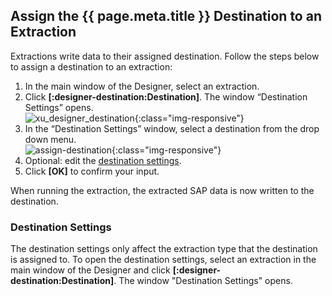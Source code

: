 
## Assign the {{ page.meta.title }} Destination to an Extraction

Extractions write data to their assigned destination. Follow the steps below to assign a destination to an extraction:

1. In the main window of the Designer, select an extraction.
2. Click **[:designer-destination:Destination]**. The window “Destination Settings” opens.<br>
![xu_designer_destination](../../assets/images/xu/documentation/destinations/xu_designer_destination.png){:class="img-responsive"}
3. In the “Destination Settings” window, select a destination from the drop down menu.<br>
![assign-destination](../../assets/images/xu/documentation/destinations/assign-destination.png){:class="img-responsive"}
4. Optional: edit the [destination settings](#destination-settings).
5. Click **[OK]** to confirm your input.

When running the extraction, the extracted SAP data is now written to the destination.

### Destination Settings

The destination settings only affect the extraction type that the destination is assigned to.
To open the destination settings, select an extraction in the main window of the Designer and click **[:designer-destination:Destination]**.
The window "Destination Settings" opens.
